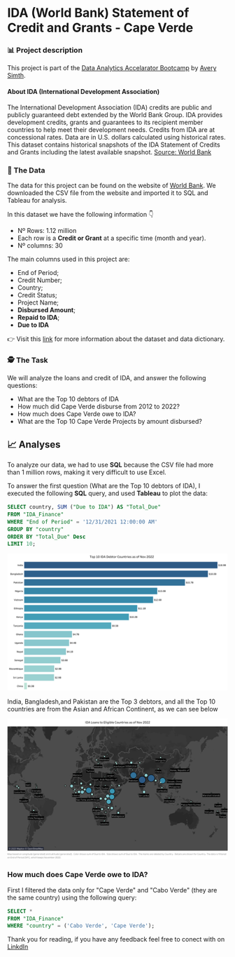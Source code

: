 # IDA (World Bank) Statement of Credit and Grants - Cape Verde

### 📊 Project description

This project is part of the [Data Analytics Accelarator Bootcamp](https://www.datacareerjumpstart.com/) by [Avery Simth](https://www.linkedin.com/in/averyjsmith/).

#### About IDA (International Development Association)

The International Development Association (IDA) credits are public and publicly guaranteed debt extended by the World Bank Group. IDA provides development credits, grants and guarantees to its recipient member countries to help meet their development needs. Credits from IDA are at concessional rates. Data are in U.S. dollars calculated using historical rates. This dataset contains historical snapshots of the IDA Statement of Credits and Grants including the latest available snapshot. [Source: World Bank](https://finances.worldbank.org/Loans-and-Credits/IDA-Statement-Of-Credits-and-Grants-Historical-Dat/tdwh-3krx)

### 💾 The Data

The data for this project can be found on the website of [World Bank](https://finances.worldbank.org/Loans-and-Credits/IDA-Statement-Of-Credits-and-Grants-Historical-Dat/tdwh-3krx). We downloaded the CSV file from the website and imported it to SQL and Tableau for analysis.

In this dataset we have the following information 👇

* Nº Rows: 1.12 million
* Each row is a **Credit or Grant** at a specific time (month and year).
* Nº columns: 30

The main columns used in this project are:

* End of Period;
* Credit Number;
* Country;
* Credit Status;
* Project Name;
* **Disbursed Amount**;
* **Repaid to IDA**;
* **Due to IDA**

👉 Visit this [link](https://finances.worldbank.org/Loans-and-Credits/IDA-Statement-Of-Credits-and-Grants-Historical-Dat/tdwh-3krx) for more information about the dataset and data dictionary.

### 🕵️ The Task

We will analyze the loans and credit of IDA, and answer the following questions:

* What are the Top 10 debtors of IDA
* How much did Cape Verde disburse from 2012 to 2022?
* How much does Cape Verde owe to IDA?
* What are the Top 10 Cape Verde Projects by amount disbursed?

## 📈 Analyses

To analyze our data, we had to use **SQL** because the CSV file had more than 1 million rows, making it very difficult to use Excel.

To answer the first question (What are the Top 10 debtors of IDA), I executed the following **SQL** query, and used **Tableau** to plot the data:

``` sql
SELECT country, SUM ("Due to IDA") AS "Total_Due" 
FROM "IDA_Finance" 
WHERE "End of Period" = '12/31/2021 12:00:00 AM' 
GROUP BY "country"
ORDER BY "Total_Due" Desc
LIMIT 10;
```

<img src="images/projects/world_bank/top_10.png?raw=true">

India, Bangladesh,and Pakistan are the Top 3 debtors, and all the Top 10 countries are from the Asian and African Continent, as we can see below

<img src="images/projects/world_bank/map.png?raw=true">

### How much does Cape Verde owe to IDA?

First I filtered the data only for "Cape Verde" and "Cabo Verde" (they are the same country) using the following query:

``` sql
SELECT * 
FROM "IDA_Finance" 
WHERE "country" = ('Cabo Verde', 'Cape Verde');
```


Thank you for reading, if you have any feedback feel free to conect with on [LinkdIn](https://www.linkedin.com/in/kelton-garcia-santos-a75060b3/)